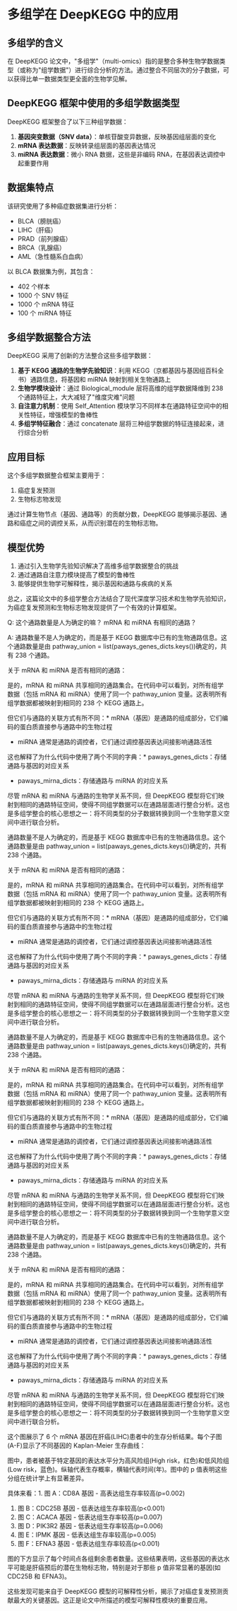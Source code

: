 # 多组学在 DeepKEGG 中的应用

## 多组学的含义

在 DeepKEGG 论文中，"多组学"（multi-omics）指的是整合多种生物学数据类型（或称为"组学数据"）进行综合分析的方法。通过整合不同层次的分子数据，可以获得比单一数据类型更全面的生物学见解。

## DeepKEGG 框架中使用的多组学数据类型

DeepKEGG 框架整合了以下三种组学数据：

1. **基因突变数据（SNV data）**：单核苷酸变异数据，反映基因组层面的变化
2. **mRNA 表达数据**：反映转录组层面的基因表达情况
3. **miRNA 表达数据**：微小 RNA 数据，这些是非编码 RNA，在基因表达调控中起重要作用

## 数据集特点

该研究使用了多种癌症数据集进行分析：

- BLCA（膀胱癌）
- LIHC（肝癌）
- PRAD（前列腺癌）
- BRCA（乳腺癌）
- AML（急性髓系白血病）

以 BLCA 数据集为例，其包含：

- 402 个样本
- 1000 个 SNV 特征
- 1000 个 mRNA 特征
- 100 个 miRNA 特征

## 多组学数据整合方法

DeepKEGG 采用了创新的方法整合这些多组学数据：

1. **基于 KEGG 通路的生物学先验知识**：利用 KEGG（京都基因与基因组百科全书）通路信息，将基因和 miRNA 映射到相关生物通路上
2. **生物学模块设计**：通过 Biological_module 层将高维的组学数据降维到 238 个通路特征上，大大减轻了"维度灾难"问题
3. **自注意力机制**：使用 Self_Attention 模块学习不同样本在通路特征空间中的相关性特征，增强模型的鲁棒性
4. **多组学特征融合**：通过 concatenate 层将三种组学数据的特征连接起来，进行综合分析

## 应用目标

这个多组学数据整合框架主要用于：

1. 癌症复发预测
2. 生物标志物发现

通过计算生物节点（基因、通路等）的贡献分数，DeepKEGG 能够揭示基因、通路和癌症之间的调控关系，从而识别潜在的生物标志物。

## 模型优势

1. 通过引入生物学先验知识解决了高维多组学数据整合的挑战
2. 通过通路自注意力模块提高了模型的鲁棒性
3. 能够提供生物学可解释性，揭示基因和通路与疾病的关系

总之，这篇论文中的多组学整合方法结合了现代深度学习技术和生物学先验知识，为癌症复发预测和生物标志物发现提供了一个有效的计算框架。

Q: 这个通路数量是人为确定的嘛？ mRNA 和 miRNA 有相同的通路？

A: 通路数量不是人为确定的，而是基于 KEGG 数据库中已有的生物通路信息。这个通路数量是由 pathway_union = list(paways_genes_dicts.keys())确定的，共有 238 个通路。

关于 mRNA 和 miRNA 是否有相同的通路：

是的，mRNA 和 miRNA 共享相同的通路集合。在代码中可以看到，对所有组学数据（包括 mRNA 和 miRNA）使用了同一个 pathway_union 变量。这表明所有组学数据都被映射到相同的 238 个 KEGG 通路上。

但它们与通路的关联方式有所不同：\* mRNA（基因）是通路的组成部分，它们编码的蛋白质直接参与通路中的生物过程

- miRNA 通常是通路的调控者，它们通过调控基因表达间接影响通路活性

这也解释了为什么代码中使用了两个不同的字典：\* paways_genes_dicts：存储通路与基因的对应关系

- paways_mirna_dicts：存储通路与 miRNA 的对应关系

尽管 mRNA 和 miRNA 与通路的生物学关系不同，但 DeepKEGG 模型将它们映射到相同的通路特征空间，使得不同组学数据可以在通路层面进行整合分析。这也是多组学整合的核心思想之一：将不同类型的分子数据转换到同一个生物学意义空间中进行联合分析。

通路数量不是人为确定的，而是基于 KEGG 数据库中已有的生物通路信息。这个通路数量是由 pathway_union = list(paways_genes_dicts.keys())确定的，共有 238 个通路。

关于 mRNA 和 miRNA 是否有相同的通路：

是的，mRNA 和 miRNA 共享相同的通路集合。在代码中可以看到，对所有组学数据（包括 mRNA 和 miRNA）使用了同一个 pathway_union 变量。这表明所有组学数据都被映射到相同的 238 个 KEGG 通路上。

但它们与通路的关联方式有所不同：\* mRNA（基因）是通路的组成部分，它们编码的蛋白质直接参与通路中的生物过程

- miRNA 通常是通路的调控者，它们通过调控基因表达间接影响通路活性

这也解释了为什么代码中使用了两个不同的字典：\* paways_genes_dicts：存储通路与基因的对应关系

- paways_mirna_dicts：存储通路与 miRNA 的对应关系

尽管 mRNA 和 miRNA 与通路的生物学关系不同，但 DeepKEGG 模型将它们映射到相同的通路特征空间，使得不同组学数据可以在通路层面进行整合分析。这也是多组学整合的核心思想之一：将不同类型的分子数据转换到同一个生物学意义空间中进行联合分析。

通路数量不是人为确定的，而是基于 KEGG 数据库中已有的生物通路信息。这个通路数量是由 pathway_union = list(paways_genes_dicts.keys())确定的，共有 238 个通路。

关于 mRNA 和 miRNA 是否有相同的通路：

是的，mRNA 和 miRNA 共享相同的通路集合。在代码中可以看到，对所有组学数据（包括 mRNA 和 miRNA）使用了同一个 pathway_union 变量。这表明所有组学数据都被映射到相同的 238 个 KEGG 通路上。

但它们与通路的关联方式有所不同：\* mRNA（基因）是通路的组成部分，它们编码的蛋白质直接参与通路中的生物过程

- miRNA 通常是通路的调控者，它们通过调控基因表达间接影响通路活性

这也解释了为什么代码中使用了两个不同的字典：\* paways_genes_dicts：存储通路与基因的对应关系

- paways_mirna_dicts：存储通路与 miRNA 的对应关系

尽管 mRNA 和 miRNA 与通路的生物学关系不同，但 DeepKEGG 模型将它们映射到相同的通路特征空间，使得不同组学数据可以在通路层面进行整合分析。这也是多组学整合的核心思想之一：将不同类型的分子数据转换到同一个生物学意义空间中进行联合分析。

通路数量不是人为确定的，而是基于 KEGG 数据库中已有的生物通路信息。这个通路数量是由 pathway_union = list(paways_genes_dicts.keys())确定的，共有 238 个通路。

关于 mRNA 和 miRNA 是否有相同的通路：

是的，mRNA 和 miRNA 共享相同的通路集合。在代码中可以看到，对所有组学数据（包括 mRNA 和 miRNA）使用了同一个 pathway_union 变量。这表明所有组学数据都被映射到相同的 238 个 KEGG 通路上。

但它们与通路的关联方式有所不同：\* mRNA（基因）是通路的组成部分，它们编码的蛋白质直接参与通路中的生物过程

- miRNA 通常是通路的调控者，它们通过调控基因表达间接影响通路活性

这也解释了为什么代码中使用了两个不同的字典：\* paways_genes_dicts：存储通路与基因的对应关系

- paways_mirna_dicts：存储通路与 miRNA 的对应关系

尽管 mRNA 和 miRNA 与通路的生物学关系不同，但 DeepKEGG 模型将它们映射到相同的通路特征空间，使得不同组学数据可以在通路层面进行整合分析。这也是多组学整合的核心思想之一：将不同类型的分子数据转换到同一个生物学意义空间中进行联合分析。

这个图展示了 6 个 mRNA 基因在肝癌(LIHC)患者中的生存分析结果。每个子图(A-F)显示了不同基因的 Kaplan-Meier 生存曲线：

图中，患者被基于特定基因的表达水平分为高风险组(High risk，红色)和低风险组(Low risk，蓝色)。纵轴代表生存概率，横轴代表时间(年)。图中的 p 值表明这些分组在统计学上有显著差异。

具体来看：1. 图 A：CD8A 基因 - 高表达组生存率较高(p=0.002)

1. 图 B：CDC25B 基因 - 低表达组生存率较高(p<0.001)
2. 图 C：ACACA 基因 - 低表达组生存率较高(p=0.007)
3. 图 D：PIK3R2 基因 - 低表达组生存率较高(p=0.006)
4. 图 E：IPMK 基因 - 低表达组生存率较高(p=0.005)
5. 图 F：EFNA3 基因 - 低表达组生存率较高(p<0.001)

图的下方显示了每个时间点各组剩余患者数量。这些结果表明，这些基因的表达水平可能是肝癌预后的潜在生物标志物，特别是对于那些 p 值非常显著的基因(如 CDC25B 和 EFNA3)。

这些发现可能来自于 DeepKEGG 模型的可解释性分析，揭示了对癌症复发预测贡献最大的关键基因。这正是论文中所描述的模型可解释性模块的重要应用。
